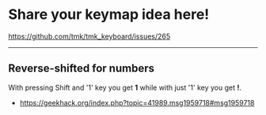 # Share your keymap idea here!
https://github.com/tmk/tmk_keyboard/issues/265

---

## Reverse-shifted for numbers
With pressing Shift and '1' key you get **1** while with just '1' key you get **!**.
- https://geekhack.org/index.php?topic=41989.msg1959718#msg1959718